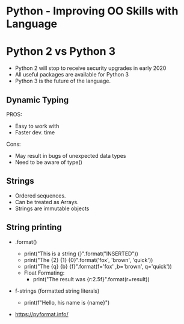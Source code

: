 # Python - Improving OO Skills with Language

# Python 2 vs Python 3
* Python 2 will stop to receive security upgrades in early 2020
* All useful packages are available for Python 3
* Python 3 is the future of the language.

## Dynamic Typing
PROS:
  - Easy to work with
  - Faster dev. time

Cons:
  - May result in bugs of unexpected data types
  - Need to be aware of type()

## Strings
  - Ordered sequences.
  - Can be treated as Arrays.
  - Strings are immutable objects

## String printing
  - .format()
    - print("This is a string {}".format("INSERTED"))
    - print("The {2} {1} {0}".format('fox', 'brown', 'quick'))
    - print("The {q} {b} {f}".format(f='fox' ,b='brown', q='quick'))
    - Float Formating:
      - print("The result was {r:2.5f}".format(r=result))
  - f-strings (formatted string literals)
    - print(f"Hello, his name is {name}")

  - https://pyformat.info/
